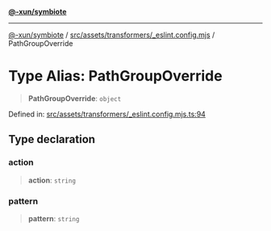 [**@-xun/symbiote**](../../../../../README.md)

***

[@-xun/symbiote](../../../../../README.md) / [src/assets/transformers/\_eslint.config.mjs](../README.md) / PathGroupOverride

# Type Alias: PathGroupOverride

> **PathGroupOverride**: `object`

Defined in: [src/assets/transformers/\_eslint.config.mjs.ts:94](https://github.com/Xunnamius/symbiote/blob/10f876ec625b234388ec5689f4d10663cabb4139/src/assets/transformers/_eslint.config.mjs.ts#L94)

## Type declaration

### action

> **action**: `string`

### pattern

> **pattern**: `string`
